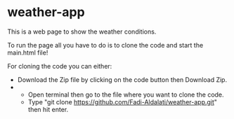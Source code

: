 # weather-app
This is a web page to show the weather conditions.

To run the page all you have to do is to clone the code and start the main.html file!

For cloning the code you can either:
- Download the Zip file by clicking on the code button then Download Zip.
- - Open terminal then go to the file where you want to clone the code.
  - Type "git clone https://github.com/Fadi-Aldalati/weather-app.git" then hit enter.
